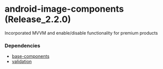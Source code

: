 # android-image-components (Release_2.2.0)

Incorporated MVVM and enable/disable functionality for premium products

### Dependencies

- [base-components](https://github.com/gitprelimtek/android-base-components)
- [validation](https://github.com/gitprelimtek/android-validation)

